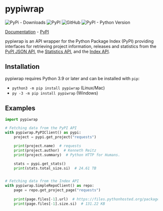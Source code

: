 # pypiwrap

![PyPi - Downloads](https://img.shields.io/pypi/dw/pypiwrap?style=flat-square)
![PyPI](https://img.shields.io/pypi/v/pypiwrap?style=flat-square)
![GitHub](https://img.shields.io/github/license/aescarias/pypiwrap?style=flat-square)
![PyPI - Python Version](https://img.shields.io/pypi/pyversions/pypiwrap?style=flat-square)

[Documentation](https://pypiwrap.rtfd.io/) - [PyPI](https://pypi.org/project/pypiwrap)

pypiwrap is an API wrapper for the Python Package Index (PyPI) providing interfaces for retrieving project information, releases and statistics from the [PyPI JSON API](https://docs.pypi.org/api/json/), the [Statistics API](https://docs.pypi.org/api/stats/), and the [Index API](https://docs.pypi.org/api/index-api/).

## Installation

pypiwrap requires Python 3.9 or later and can be installed with `pip`:

- `python3 -m pip install pypiwrap` (Linux/Mac)
- `py -3 -m pip install pypiwrap` (Windows)

## Examples

```py
import pypiwrap

# Fetching data from the PyPI API
with pypiwrap.PyPIClient() as pypi:
    project = pypi.get_project("requests")

    print(project.name)  # requests
    print(project.author)  # Kenneth Reitz
    print(project.summary)  # Python HTTP for Humans.

    stats = pypi.get_stats()
    print(stats.total_size.si)  # 24.61 TB


# Fetching data from the Index API
with pypiwrap.SimpleRepoClient() as repo:
    page = repo.get_project_page("requests")
    
    print(page.files[-1].url)  # https://files.pythonhosted.org/packages/63/70/[...]
    print(page.files[-1].size.si)  # 131.22 KB

```
